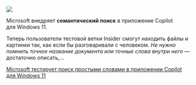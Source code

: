 <!--2025-08-23 08:03:26-->
<div class="yb">
  <div class="rss habr"><img src="https://habrastorage.org/getpro/habr/upload_files/a71/bcb/5d3/a71bcb5d39b6dfe7065e5140311c56bb.jpg" /><p>Microsoft внедряет <strong>семантический поиск</strong> в&nbsp;приложение Copilot для&nbsp;Windows 11.</p><p>Теперь пользователи тестовой ветки Insider смогут находить файлы и картинки так, как&nbsp;если&nbsp;бы разговаривали с&nbsp;человеком. <em>Не&nbsp;нужно помнить точное название документа или&nbsp;точные слова внутри него</em>&nbsp;— достаточно описать,... <p class="titl"><a href="https://habr.com/ru/companies/bothub/news/940008/?utm_source=habrahabr&utm_medium=rss&utm_campaign=940008">Microsoft тестирует поиск простыми словами в приложении Copilot для Windows 11</a></p></div>
</div>

